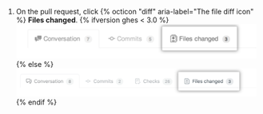 1. On the pull request, click {% octicon "diff" aria-label="The file diff icon" %} **Files changed**.
{% ifversion ghes < 3.0 %}
  ![Pull Request Files changed tab](/assets/images/enterprise/2.22/pull-request-tabs-changed-files.png){% else %}
  ![Pull Request Files changed tab](/assets/images/help/pull_requests/pull-request-tabs-changed-files.png){% endif %}

